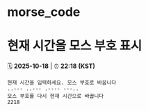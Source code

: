 # morse_code
# 현재 시간을 모스 부호 표시
<!-- MORSE_TIME_START -->
🗓️ **2025-10-18** | ⏰ **22:18 (KST)**

```
현재 시간을 입력하세요. 모스 부호로 바꿉니다
..--- ..--- .---- ---..
모스 부호를 다시 현재 시간으로 바꿉니다
2218
```
<!-- MORSE_TIME_END -->
